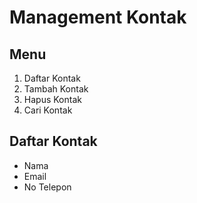 # Management Kontak

## Menu

1. Daftar Kontak
2. Tambah Kontak
3. Hapus Kontak
4. Cari Kontak

## Daftar Kontak

- Nama
- Email
- No Telepon
